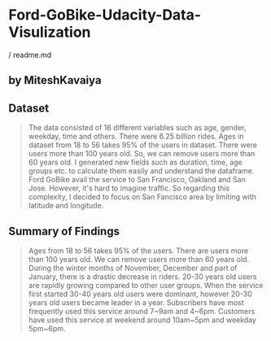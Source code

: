 # Ford-GoBike-Udacity-Data-Visulization
/
readme.md

## by MiteshKavaiya


## Dataset

> The data consisted of 16 different variables such as age, gender, weekday, time and others. There were 6.25 billion rides. Ages in dataset from 18 to 56 takes 95% of the users in dataset. There were users more than 100 years old. So, we can remove users more than 60 years old. I generated new fields such as duration, time, age groups etc. to calculate them easily and understand the dataframe. Ford GoBike avail the service to San Francisco, Oakland and San Jose. However, it's hard to imagine traffic. So regarding this complexity, I decided to focus on San Fancisco area by limiting with latitude and longitude.

## Summary of Findings

> Ages from 18 to 56 takes 95% of the users. There are users more than 100 years old. We can remove users more than 60 years old.
> During the winter months of November, December and part of January, there is a drastic decrease in riders.
> 20-30 years old users are rapidly growing compared to other user groups. When the service first started 30-40 years old users were dominant, however 20-30 years old users became leader in a year.
> Subscribers have most frequently used this service around 7~9am and 4~6pm. Customers have used this service at weekend around 10am~5pm and weekday 5pm~6pm. 
